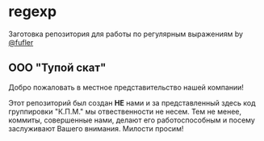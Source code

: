 # regexp
Заготовка репозитория для работы по регулярным выражениям by [@fufler](http://github.com/fufler)
## ООО "Тупой скат"
Добро пожаловать в местное представительство нашей компании!

Этот репозиторий был создан **НЕ** нами и за представленный здесь код
группировки "К.П.М." мы отвественности не несем. Тем не менее, коммиты,
 совершенные нами, делают его работоспособным и посему заслуживают
 Вашего внимания. Милости просим!